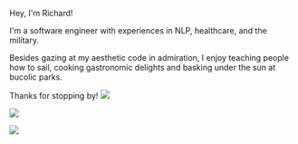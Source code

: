 Hey, I'm Richard!

I'm a software engineer with experiences in NLP, healthcare, and the military. 

Besides gazing at my aesthetic code in admiration, I enjoy teaching people how to sail, cooking gastronomic delights and basking under the sun at bucolic parks. 

Thanks for stopping by!
![](https://github.com/Your_Repository_Name/Your_GIF_Name.gif)

![](https://gifdb.com/images/file/pokemon-playful-cute-pikachu-squeezing-face-vpqs416yp7eq5oxi.gif)


![](https://komarev.com/ghpvc/?username=richardyoungdev)




<!---
richardyoungdev/richardyoungdev is a ✨ special ✨ repository because its `README.md` (this file) appears on your GitHub profile.
You can click the Preview link to take a look at your changes.
--->

